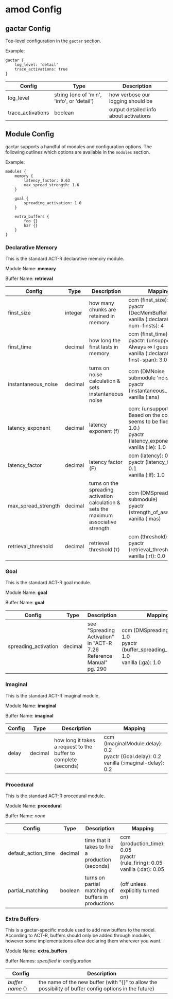 # amod Config

## gactar Config

Top-level configuration in the `gactar` section.

Example:

```
gactar {
    log_level: 'detail'
    trace_activations: true
}
```

| Config            | Type                                       | Description                            |
| ----------------- | ------------------------------------------ | -------------------------------------- |
| log_level         | string (one of 'min', 'info', or 'detail') | how verbose our logging should be      |
| trace_activations | boolean                                    | output detailed info about activations |

## Module Config

gactar supports a handful of modules and configuration options. The following outlines which options are available in the `modules` section.

Example:

```
modules {
    memory {
        latency_factor: 0.63
        max_spread_strength: 1.6
    }

    goal {
        spreading_activation: 1.0
    }

    extra_buffers {
        foo {}
        bar {}
    }
}
```

### Declarative Memory

This is the standard ACT-R declarative memory module.

Module Name: **memory**

Buffer Name: **retrieval**

| Config              | Type    | Description                                                                           | Mapping                                                                                                                     |
| ------------------- | ------- | ------------------------------------------------------------------------------------- | --------------------------------------------------------------------------------------------------------------------------- |
| finst_size          | integer | how many chunks are retained in memory                                                | ccm (finst_size): 4<br>pyactr (DecMemBuffer.finst): 0<br>vanilla (:declarative-num-finsts): 4                               |
| finst_time          | decimal | how long the finst lasts in memory                                                    | ccm (finst_time): 3.0<br>pyactr: (unsupported? Always ∞ I guess?)<br>vanilla (:declarative-finst-span): 3.0                 |
| instantaneous_noise | decimal | turns on noise calculation & sets instantaneous noise                                 | ccm (DMNoise submodule 'noise')<br>pyactr (instantaneous_noise)<br>vanilla (:ans)                                           |
| latency_exponent    | decimal | latency exponent (f)                                                                  | ccm: (unsupported? Based on the code, it seems to be fixed at 1.0.)<br>pyactr (latency_exponent): 1.0<br>vanilla (:le): 1.0 |
| latency_factor      | decimal | latency factor (F)                                                                    | ccm (latency): 0.05<br>pyactr (latency_factor): 0.1<br>vanilla (:lf): 1.0                                                   |
| max_spread_strength | decimal | turns on the spreading activation calculation & sets the maximum associative strength | ccm (DMSpreading submodule)<br>pyactr (strength_of_association)<br>vanilla (:mas)                                           |
| retrieval_threshold | decimal | retrieval threshold (τ)                                                               | ccm (threshold): 0.0<br>pyactr (retrieval_threshold): 0.0<br>vanilla (:rt): 0.0                                             |

### Goal

This is the standard ACT-R goal module.

Module Name: **goal**

Buffer Name: **goal**

| Config               | Type    | Description                                                         | Mapping                                                                                          |
| -------------------- | ------- | ------------------------------------------------------------------- | ------------------------------------------------------------------------------------------------ |
| spreading_activation | decimal | see "Spreading Activation" in "ACT-R 7.26 Reference Manual" pg. 290 | ccm (DMSpreading.weight): 1.0<br>pyactr (buffer_spreading_activation): 1.0<br>vanilla (:ga): 1.0 |

### Imaginal

This is the standard ACT-R imaginal module.

Module Name: **imaginal**

Buffer Name: **imaginal**

| Config | Type    | Description                                                     | Mapping                                                                                       |
| ------ | ------- | --------------------------------------------------------------- | --------------------------------------------------------------------------------------------- |
| delay  | decimal | how long it takes a request to the buffer to complete (seconds) | ccm (ImaginalModule.delay): 0.2<br>pyactr (Goal.delay): 0.2<br>vanilla (:imaginal-delay): 0.2 |

### Procedural

This is the standard ACT-R procedural module.

Module Name: **procedural**

Buffer Name: _none_

| Config              | Type    | Description                                         | Mapping                                                                           |
| ------------------- | ------- | --------------------------------------------------- | --------------------------------------------------------------------------------- |
| default_action_time | decimal | time that it takes to fire a production (seconds)   | ccm (production_time): 0.05<br>pyactr (rule_firing): 0.05<br>vanilla (:dat): 0.05 |
| partial_matching    | boolean | turns on partial matching of buffers in productions | (off unless explicitly turned on)                                                 |

### Extra Buffers

This is a gactar-specific module used to add new buffers to the model. According to ACT-R, buffers should only be added through modules, however some implementations allow declaring them wherever you want.

Module Name: **extra_buffers**

Buffer Names: _specified in configuration_

| Config           | Description                                                                                            |
| ---------------- | ------------------------------------------------------------------------------------------------------ |
| _buffer name_ {} | the name of the new buffer (with "{}" to allow the possibility of buffer config options in the future) |
